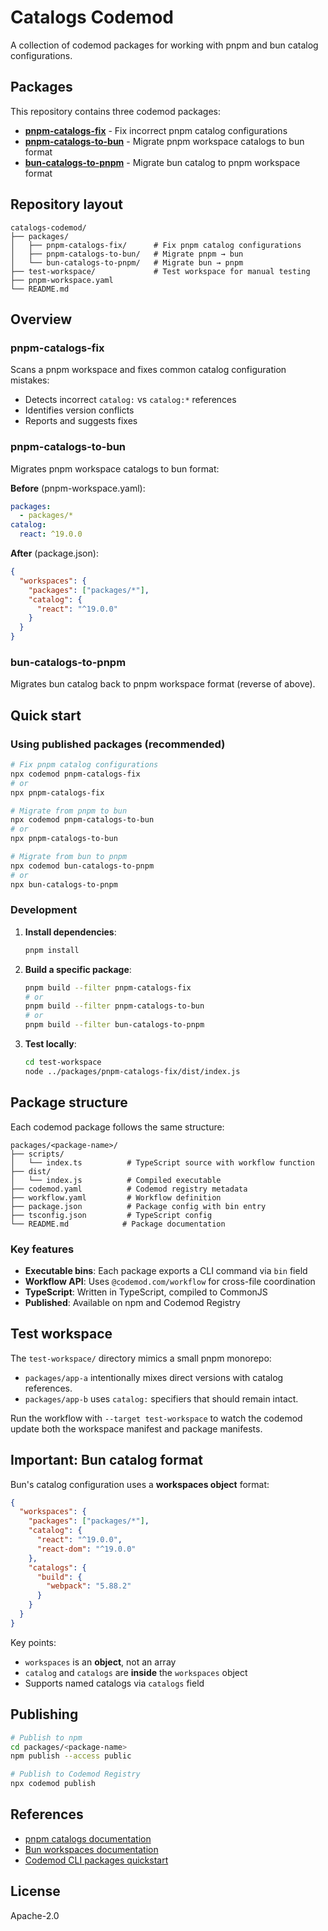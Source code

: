 # Catalogs Codemod

A collection of codemod packages for working with pnpm and bun catalog configurations.

## Packages

This repository contains three codemod packages:

- **[pnpm-catalogs-fix](packages/pnpm-catalogs-fix)** - Fix incorrect pnpm catalog configurations
- **[pnpm-catalogs-to-bun](packages/pnpm-catalogs-to-bun)** - Migrate pnpm workspace catalogs to bun format
- **[bun-catalogs-to-pnpm](packages/bun-catalogs-to-pnpm)** - Migrate bun catalog to pnpm workspace format

## Repository layout

```
catalogs-codemod/
├── packages/
│   ├── pnpm-catalogs-fix/      # Fix pnpm catalog configurations
│   ├── pnpm-catalogs-to-bun/   # Migrate pnpm → bun
│   └── bun-catalogs-to-pnpm/   # Migrate bun → pnpm
├── test-workspace/             # Test workspace for manual testing
├── pnpm-workspace.yaml
└── README.md
```

## Overview

### pnpm-catalogs-fix

Scans a pnpm workspace and fixes common catalog configuration mistakes:
- Detects incorrect `catalog:` vs `catalog:*` references
- Identifies version conflicts
- Reports and suggests fixes

### pnpm-catalogs-to-bun

Migrates pnpm workspace catalogs to bun format:

**Before** (pnpm-workspace.yaml):
```yaml
packages:
  - packages/*
catalog:
  react: ^19.0.0
```

**After** (package.json):
```json
{
  "workspaces": {
    "packages": ["packages/*"],
    "catalog": {
      "react": "^19.0.0"
    }
  }
}
```

### bun-catalogs-to-pnpm

Migrates bun catalog back to pnpm workspace format (reverse of above).

## Quick start

### Using published packages (recommended)

```bash
# Fix pnpm catalog configurations
npx codemod pnpm-catalogs-fix
# or
npx pnpm-catalogs-fix

# Migrate from pnpm to bun
npx codemod pnpm-catalogs-to-bun
# or
npx pnpm-catalogs-to-bun

# Migrate from bun to pnpm
npx codemod bun-catalogs-to-pnpm
# or
npx bun-catalogs-to-pnpm
```

### Development

1. **Install dependencies**:
   ```bash
   pnpm install
   ```

2. **Build a specific package**:
   ```bash
   pnpm build --filter pnpm-catalogs-fix
   # or
   pnpm build --filter pnpm-catalogs-to-bun
   # or
   pnpm build --filter bun-catalogs-to-pnpm
   ```

3. **Test locally**:
   ```bash
   cd test-workspace
   node ../packages/pnpm-catalogs-fix/dist/index.js
   ```

## Package structure

Each codemod package follows the same structure:

```
packages/<package-name>/
├── scripts/
│   └── index.ts          # TypeScript source with workflow function
├── dist/
│   └── index.js          # Compiled executable
├── codemod.yaml          # Codemod registry metadata
├── workflow.yaml         # Workflow definition
├── package.json          # Package config with bin entry
├── tsconfig.json         # TypeScript config
└── README.md            # Package documentation
```

### Key features

- **Executable bins**: Each package exports a CLI command via `bin` field
- **Workflow API**: Uses `@codemod.com/workflow` for cross-file coordination
- **TypeScript**: Written in TypeScript, compiled to CommonJS
- **Published**: Available on npm and Codemod Registry

## Test workspace

The `test-workspace/` directory mimics a small pnpm monorepo:

- `packages/app-a` intentionally mixes direct versions with catalog references.
- `packages/app-b` uses `catalog:` specifiers that should remain intact.

Run the workflow with `--target test-workspace` to watch the codemod update both the workspace manifest and package manifests.

## Important: Bun catalog format

Bun's catalog configuration uses a **workspaces object** format:

```json
{
  "workspaces": {
    "packages": ["packages/*"],
    "catalog": {
      "react": "^19.0.0",
      "react-dom": "^19.0.0"
    },
    "catalogs": {
      "build": {
        "webpack": "5.88.2"
      }
    }
  }
}
```

Key points:
- `workspaces` is an **object**, not an array
- `catalog` and `catalogs` are **inside** the `workspaces` object
- Supports named catalogs via `catalogs` field

## Publishing

```bash
# Publish to npm
cd packages/<package-name>
npm publish --access public

# Publish to Codemod Registry
npx codemod publish
```

## References

- [pnpm catalogs documentation](https://pnpm.io/catalogs)
- [Bun workspaces documentation](https://bun.sh/docs/install/workspaces)
- [Codemod CLI packages quickstart](https://docs.codemod.com/cli/packages/quickstart)

## License

Apache-2.0
